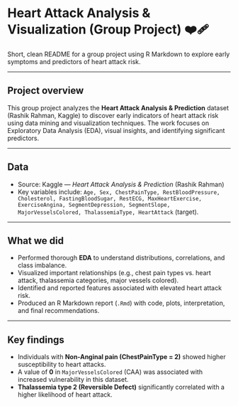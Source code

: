 # Heart Attack Analysis & Visualization (Group Project) ❤️‍🩹

Short, clean README for a group project using R Markdown to explore early symptoms and predictors of heart attack risk.

---

## Project overview

This group project analyzes the **Heart Attack Analysis & Prediction** dataset (Rashik Rahman, Kaggle) to discover early indicators of heart attack risk using data mining and visualization techniques. The work focuses on Exploratory Data Analysis (EDA), visual insights, and identifying significant predictors.

---

## Data

* Source: Kaggle — *Heart Attack Analysis & Prediction* (Rashik Rahman)
* Key variables include: `Age, Sex, ChestPainType, RestBloodPressure, Cholesterol, FastingBloodSugar, RestECG, MaxHeartExercise, ExerciseAngina, SegmentDepression, SegmentSlope, MajorVesselsColored, ThalassemiaType, HeartAttack` (target).

---

## What we did

* Performed thorough **EDA** to understand distributions, correlations, and class imbalance.
* Visualized important relationships (e.g., chest pain types vs. heart attack, thalassemia categories, major vessels colored).
* Identified and reported features associated with elevated heart attack risk.
* Produced an R Markdown report (`.Rmd`) with code, plots, interpretation, and final recommendations.

---

## Key findings

* Individuals with **Non-Anginal pain (ChestPainType = 2)** showed higher susceptibility to heart attacks.
* A value of **0** in `MajorVesselsColored` (CAA) was associated with increased vulnerability in this dataset.
* **Thalassemia type 2 (Reversible Defect)** significantly correlated with a higher likelihood of heart attack.
